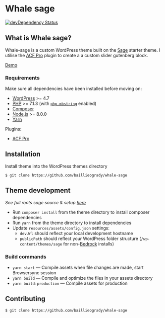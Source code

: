 # Whale sage
[![devDependency Status](https://img.shields.io/david/dev/roots/sage.svg?style=flat-square)](https://david-dm.org/baillieogrady/mincaso-sage#info=devDependencies)

## What is Whale sage?
Whale-sage is a custom WordPress theme built on the [Sage](https://github.com/roots/sage) starter theme. I utilise the [ACF Pro](https://www.advancedcustomfields.com/pro/) plugin to create a a custom slider gutenberg block.

[Demo](https://whale.baillieogrady.com)

### Requirements

Make sure all dependencies have been installed before moving on:

* [WordPress](https://wordpress.org/) >= 4.7
* [PHP](https://secure.php.net/manual/en/install.php) >= 7.1.3 (with [`php-mbstring`](https://secure.php.net/manual/en/book.mbstring.php) enabled)
* [Composer](https://getcomposer.org/download/)
* [Node.js](http://nodejs.org/) >= 8.0.0
* [Yarn](https://yarnpkg.com/en/docs/install)

Plugins:

* [ACF Pro](https://www.advancedcustomfields.com/pro/)

## Installation

Install theme into the WordPress themes directory

```
$ git clone https://github.com/baillieogrady/whale-sage
```

## Theme development

*See full roots sage source & setup [here](https://github.com/roots/sage)*

* Run `composer install` from the theme directory to install composer dependencies 
* Run `yarn` from the theme directory to install dependencies
* Update `resources/assets/config.json` settings:
  * `devUrl` should reflect your local development hostname
  * `publicPath` should reflect your WordPress folder structure (`/wp-content/themes/sage` for non-[Bedrock](https://roots.io/bedrock/) installs)

### Build commands

* `yarn start` — Compile assets when file changes are made, start Browsersync session
* `yarn build` — Compile and optimize the files in your assets directory
* `yarn build:production` — Compile assets for production

## Contributing

```
$ git clone https://github.com/baillieogrady/whale-sage
```
